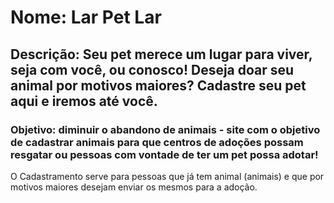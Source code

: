 # Nome: Lar Pet Lar

## Descrição: Seu pet merece um lugar para viver, seja com você, ou conosco! Deseja doar seu animal por motivos maiores? Cadastre seu pet aqui e iremos até você.

### Objetivo: diminuir o abandono de animais - site com o objetivo de cadastrar animais para que centros de adoções possam resgatar ou pessoas com vontade de ter um pet possa adotar!


O Cadastramento serve para pessoas que já tem animal (animais) e que por motivos maiores desejam enviar os mesmos para a adoção.